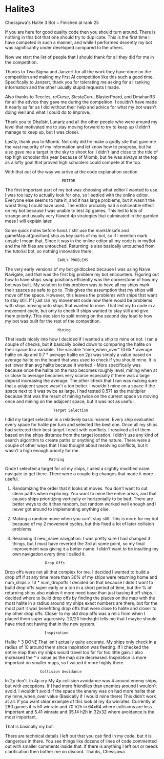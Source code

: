 # Halite3
Chessjawa's Halite 3 Bot ~ Finished at rank 25

If you are here for good quality code then you should turn around. There is nothing in this bot that one should try to duplicate.
This is the first time I have competed in such a manner, and while I performed decently my bot was significantly under developed compared to the others.


Now we start the list of people that I should thank for all they did for me in the competition.

Thanks to Two Sigma and Janzert for all the work they have done on the competition and making my first AI competition like this such a good time. Specifically to Janzert, thank you for tolerating me asking for all ranking information and the other usually stupid requests I made.

Also thanks to Teccles, reCurse, SiestaGuru, BlasterPoard, and Dmahan93 for all the advice they gave me during the compeition. I couldn't have made it nearly as far as I did without their help and advice for what my bot wasn't doing well and what I could do to improve.

Thank you to Dhallstr, Lunariz and all the other people who were around my level that motivated me to stay moving forward to try to keep up (I didn't manage to keep up, but I was close).

Lastly, thank you to Mlomb. Not only did he make a godly site that gave me the vast majority of my information and let know how to progress, but he also gave me a target in the sky to shoot for. I didn't land close to the title of top high schooler this year because of Mlomb, but he was always at the top as a lofty goal that proved high schoolers could compete at the top.


With that out of the way we  arrive at the code explanation section.

                              EDITOR
The first important part of my bot was choosing what editor I wanted to use. I was too lazy to actually look for one, so I settled with the online editor. Everyone else seems to hate it, and it has large problems, but it wasn't the worst thing I could have used.
The editor probably had a noticeable effect on my bot because I was unable to test 4p games. This led to lots of strange and usually very flawed 4p strategies that culminated in the garbled mess I will explain later.

Some quick notes before hand. I still use the markUnsafe and gameMap.at(position).ship as key parts of my bot, so if I mention mark unsafe I mean that. Since it was in the online editor all my code is in myBot and the hlt files are untouched. Returning is also basically untouched from the tutorial bot, so nothing innovative there.

                            EARLY PROBLEMS
The very early versions of my bot gridlocked because I was using Naive Navigate, and that was the first big problem my bot encounters. Figuring out how to have ships swap positions effciently was the cornerstone of how my bot was built. My solution to this problem was to have all my ships mark their spaces as safe to go to. This gives the assumption that my ships will move off the space. However, this leaves the problems with ships that want to stay still. If I just ran my movement code now there would be problems with ships moving onto ships that wanted to mine. That led my to code in a movement cycle, but only to check if ships wanted to stay still and give them priority. This decision to split mining on the second day lead to how my bot was built for the rest of the competition.

                            Mining
That leads nicely into how I decided if I wanted a ship to mine or not. I ran a couple of checks, but it basically boiled down to comparing the halite on their space to a variable.
The variable "mine_when_over" (0.65 * average halite on 4p and 0.7 * average halite on 2p) was simply a value based on average halite on the board that was used to check if you should mine. It is set lower than avg halite because it worked - More specifically was because once the halite on the map becomes roughly level, mining when at or close to average becomes very scarce especially if there was a large deposit increasing the average. 
The other check that I ran was making sure that a adajcent space wasn't a ton better. I wouldn't mine on a space if the space next to it was twice as large. I had tested 0.571 as the multiplier because that was the result of mining twice on the current space vs moving once and mining on the adajcent space, but it was not as useful.

                          Target Selection
I did my target selection in a relatively basic manner. Every ship evaluated every space for halite per turn and selected the best one. Once all my ships had selected their best target I dealt with conflicts. I resolved all of them based on the ships distance from the target location. I didn't use any kind of search algorithm to create paths or anything of the nature. There were a couple of other ways that I had thought about resolving conflicts, but it wasn't a high enough priority for me.

                        Pathing
Once I selected a target for all my ships, I used a slightly modified naive navigate to get there. There were a couple big changes that made it more useful.
1. Randomizing the order that it looks at moves. You don't want to cut clean paths when exploring. You want to mine the entire areas, and that causes ships prioritizing vertically or horizontally to be bad. There are better ways to do it than random, but random worked well enough and I never got around to implementing anything else.
2. Making a random move when you can't stay still. This is more for my bot because of my 2 movement cycles, but this fixed a lot of later collision problems.
3. Renaming it new_naive navigation. I was pretty sure I had changed 3 things, but I must have reverted the 3rd at some point, so my final improvement was giving it a better name. I didn't want to be insulting my own navigation every time I called it.

                      Drop Offs
 Drop offs were not all that complex for me. I decided I wanted to build a drop off if at any time more than 30% of my ships were returning home and num_ships > 13 * num_dropoffs
 I decided on that because I didn't want to build drop offs super early or a ton in a short period of time, but the % of returning ships also makes it more need base than just basing it off ships. 
 I decided where to build drop offs by finding the places on the map with the most halite in a radius around my ships exact numbers are there, but for the most part it was benefitting drop offs that were close to halite and closer to my other drop offs.
 Closer to my old drop offs was a relic from when I placed them super aggresivly. 20/20 hindsight tells me that I maybe should have tried not having that in the new system.

                      Inspiration
Halite *  3 DONE
That isn't actually quite accurate. My ships only check in a radius of 10 around them since inspiration was fleeting. If I checked the entire map then my ships would travel too far for too little gain. I also increased the * x value as the map size decreased. Inspiration is more important on smaller maps, so I valued it more highly there.

                    Collision Avoidance
In 2p don't. In 4p cry
My 4p collision avoidance was 4 around enemy ships, but with exceptions.
If I had more friendlies than enemies around I wouldn't avoid.
I wouldn't avoid if the space the enemy was on had more halite than my mine_when_over value (Basically if I would mine there)
This didn't work at all. If you want clear example of this look at my 4p winrates. Currently at 260 games it is 50 winrate and 70 h2h in 64x64 where collisions are less important and 5.41 winrate and 35.14 h2h in 32x32 where avoidance is the most important.

That is basically my bot.

There are technical details I left out that you can find in my code, but it is dangerous in there. You see things like dozens of lines of code commented out with smaller comments inside that.
If there is anything I left out or needs clarification then bother me on discord.
Thanks,
Chessjawa
